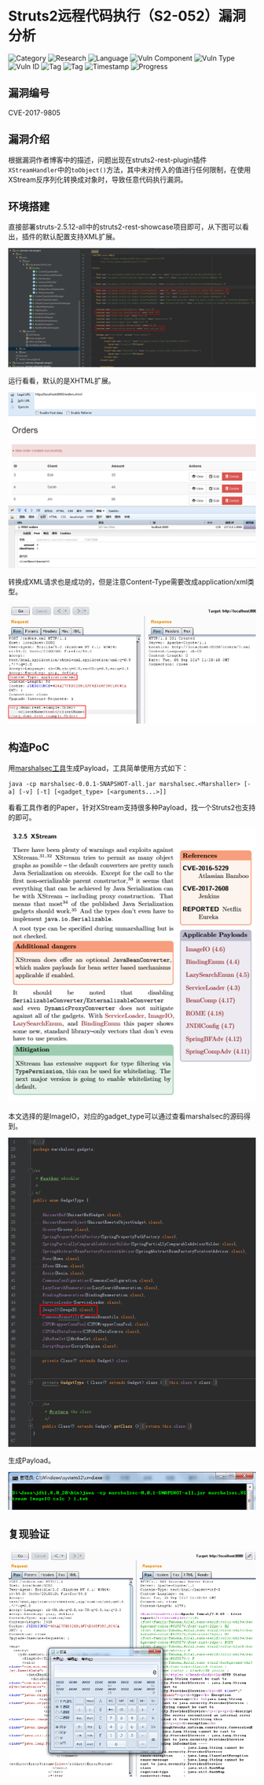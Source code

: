 # Struts2远程代码执行（S2-052）漏洞分析

![Category](https://img.shields.io/badge/category-vuln_analysis-blue.svg)
![Research](https://img.shields.io/badge/research-web_security-blue.svg)
![Language](https://img.shields.io/badge/lang-java-blue.svg)
![Vuln Component](https://img.shields.io/badge/vuln_component-struts2-red.svg)
![Vuln Type](https://img.shields.io/badge/vuln_type-rce-red.svg)
![Vuln ID](https://img.shields.io/badge/vuln_id-cve--2017--9805-red.svg)
![Tag](https://img.shields.io/badge/tag-xstream-green.svg)
![Tag](https://img.shields.io/badge/tag-deserialize-green.svg)
![Timestamp](https://img.shields.io/badge/timestamp-1504646112-lightgrey.svg)
![Progress](https://img.shields.io/badge/progress-100%25-brightgreen.svg)

## 漏洞编号

CVE-2017-9805

## 漏洞介绍

根据漏洞作者博客中的描述，问题出现在struts2-rest-plugin插件`XStreamHandler`中的`toObject()`方法，其中未对传入的值进行任何限制，在使用XStream反序列化转换成对象时，导致任意代码执行漏洞。

## 环境搭建

直接部署struts-2.5.12-all中的struts2-rest-showcase项目即可，从下图可以看出，插件的默认配置支持XML扩展。

![01.png](apache-struts2-s2-052-rce/01.png)

运行看看，默认的是XHTML扩展。

![02.png](apache-struts2-s2-052-rce/02.png)

转换成XML请求也是成功的，但是注意Content-Type需要改成application/xml类型。

![03.png](apache-struts2-s2-052-rce/03.png)

## 构造PoC

用[marshalsec工具](https://github.com/mbechler/marshalsec)生成Payload，工具简单使用方式如下：

```shell
java -cp marshalsec-0.0.1-SNAPSHOT-all.jar marshalsec.<Marshaller> [-a] [-v] [-t] [<gadget_type> [<arguments...>]]
```

看看工具作者的Paper，针对XStream支持很多种Payload，找一个Struts2也支持的即可。

![04.png](apache-struts2-s2-052-rce/04.png)

本文选择的是ImageIO，对应的gadget_type可以通过查看marshalsec的源码得到。

![05.png](apache-struts2-s2-052-rce/05.png)

生成Payload。

![06.png](apache-struts2-s2-052-rce/06.png)

## 复现验证

![07.png](apache-struts2-s2-052-rce/07.png)